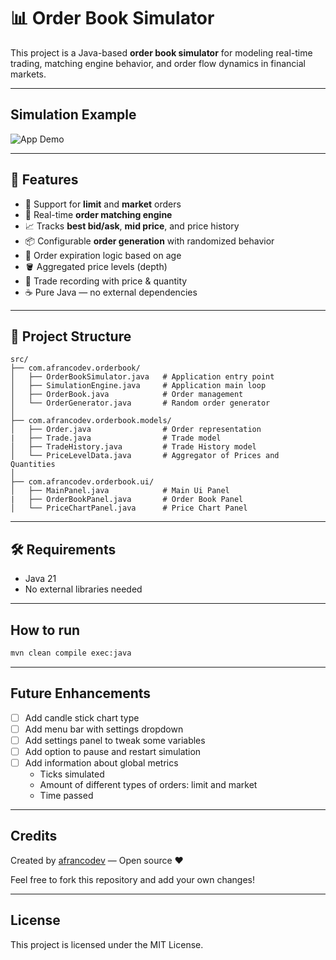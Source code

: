 # 📊 Order Book Simulator

This project is a Java-based **order book simulator** for modeling real-time trading, matching engine behavior, and order flow dynamics in financial markets.

---

## Simulation Example

![App Demo](order_book_simulator.gif)

---

## 🔧 Features

- 🛒 Support for **limit** and **market** orders
- 🔁 Real-time **order matching engine**
- 📈 Tracks **best bid/ask**, **mid price**, and price history
- 📦 Configurable **order generation** with randomized behavior
- 🧼 Order expiration logic based on age
- 🪣 Aggregated price levels (depth)
- 🧾 Trade recording with price & quantity
- ☕ Pure Java — no external dependencies
---

## 📁 Project Structure

```
src/
├── com.afrancodev.orderbook/
│   ├── OrderBookSimulator.java   # Application entry point
│   ├── SimulationEngine.java     # Application main loop
│   ├── OrderBook.java            # Order management
│   └── OrderGenerator.java       # Random order generator
│
├── com.afrancodev.orderbook.models/
│   ├── Order.java                # Order representation
|   ├── Trade.java                # Trade model
│   ├── TradeHistory.java         # Trade History model
│   └── PriceLevelData.java       # Aggregator of Prices and Quantities
│
├── com.afrancodev.orderbook.ui/
│   ├── MainPanel.java            # Main Ui Panel
|   ├── OrderBookPanel.java       # Order Book Panel 
│   └── PriceChartPanel.java      # Price Chart Panel
```

---

## 🛠️ Requirements

- Java 21 
- No external libraries needed

---
## How to run

```bash
mvn clean compile exec:java
```

---

## Future Enhancements

- [ ] Add candle stick chart type
- [ ] Add menu bar with settings dropdown
- [ ] Add settings panel to tweak some variables
- [ ] Add option to pause and restart simulation
- [ ] Add information about global metrics
    - Ticks simulated
    - Amount of different types of orders: limit and market
    - Time passed
---

## Credits

Created by [afrancodev](https://github.com/afrancodev) — Open source ❤️

Feel free to fork this repository and add your own changes!

---

## License

This project is licensed under the MIT License.

